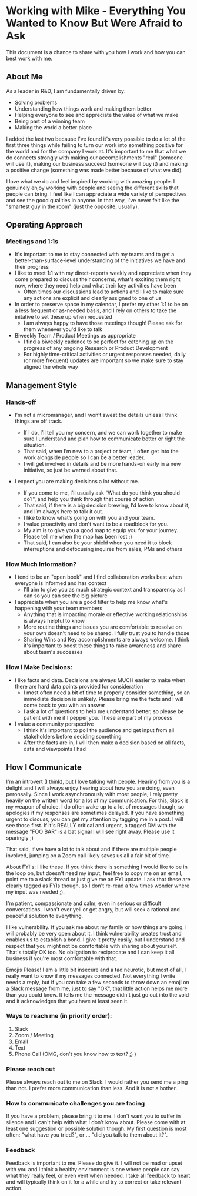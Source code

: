 # Working with Mike - Everything You Wanted to Know But Were Afraid to Ask

This document is a chance to share with you how I work and how you can best work with me. 

## About Me

As a leader in R&D, I am fundamentally driven by:
* Solving problems
* Understanding how things work and making them better
* Helping everyone to see and appreciate the value of what we make
* Being part of a winning team
* Making the world a better place

I added the last two because I've found it's very possible to do a lot of the first three things while failing to turn our work into something positive for the world and for the company I work at. It's important to me that what we do connects strongly with making our accomplishments "real" (someone will use it), making our business succeed (someone will buy it) and making a positive change (something was made better because of what we did).

I love what we do and feel inspired by working with amazing people. I genuinely enjoy working with people and seeing the different skills that people can bring. I feel like I can appreciate a wide variety of perspectives and see the good qualities in anyone. In that way, I've never felt like the "smartest guy in the room" (just the opposite, usually). 

## Operating Approach

### Meetings and 1:1s
* It's important to me to stay connected with my teams and to get a better-than-surface-level understanding of the initiatives we have and their progress
* I like to meet 1:1 with my direct-reports weekly and appreciate when they come prepared to discuss their concerns, what's exciting them right now, where they need help and what their key activities have been
  - Often times our discussions lead to actions and I like to make sure any actions are explicit and clearly assigned to one of us
* In order to preserve space in my calendar, I prefer my other 1:1 to be on a less frequent or as-needed basis, and I rely on others to take the initative to set these up when requested
  - I am always happy to have those meetings though! Please ask for them whenever you'd like to talk
* Biweekly Team / Product Meetings as appropriate
  - I find a biweekly cadence to be perfect for catching up on the progress of any ongoing Research or Product Development
  - For highly time-critical activities or urgent responses needed, daily (or more frequent) updates are important so we make sure to stay aligned the whole way

## Management Style

### Hands-off
* I’m not a micromanager, and I won’t sweat the details unless I think things are off track.
  - If I do, I’ll tell you my concern, and we can work together to make sure I understand and plan how to communicate better or right the situation.
  - That said, when I’m new to a project or team, I often get into the work alongside people so I can be a better leader.
  - I will get involved in details and be more hands-on early in a new initiative, so just be warned about that.

* I expect you are making decisions a lot without me.
  - If you come to me, I’ll usually ask “What do you think you should do?", and help you think through that course of action
  - That said, if there is a big decision brewing, I’d love to know about it, and I’m always here to talk it out.
  - I like to know what’s going on with you and your team.
  - I value proactivity and don't want to be a roadblock for you.
  - My aim is to give you a good map to equip you for your journey. Please tell me when the map has been lost ;)
  - That said, I can also be your shield when you need it to block interruptions and defocusing inquires from sales, PMs and others


### How Much Information?
* I tend to be an "open book" and I find collaboration works best when everyone is informed and has context
  - I'll aim to give you as much strategic context and transparency as I can so you can see the big picture
* I appreciate when you are a good filter to help me know what's happening with your team members
  - Anything that is impacting morale or effective working relationships is always helpful to know
  - More routine things and issues you are comfortable to resolve on your own doesn't need to be shared. I fully trust you to handle those
  - Sharing Wins and Key accomplishments are always welcome. I think it's important to boost these things to raise awareness and share about team's successes

### How I Make Decisions:

* I like facts and data. Decisions are always MUCH easier to make when there are hard data points provided for consideration
  - I most often need a bit of time to properly consider something, so an immediate decision is unlikely. Please bring me the facts and I will come back to you with an answer
  - I ask a lot of questions to help me understand better, so please be patient with me if I pepper you. These are part of my process
* I value a community perspective
  - I think it's important to poll the audience and get input from all stakeholders before deciding something
  - After the facts are in, I will then make a decision based on all facts, data and viewpoints I had 

  
## How I Communicate

I'm an introvert (I think), but I love talking with people. Hearing from you is a delight and I will always enjoy hearing about how you are doing, even peronsally. Since I work asynchronously with most people, I rely pretty heavily on the written word for a lot of my communication. For this, Slack is my weapon of choice. I do often wake up to a lot of messages though, so apologies if my responses are sometimes delayed. If you have something urgent to discuss, you can get my attention by tagging me in a post. I will see those first. If it's REALLY critical and urgent, a tagged DM with the message "FOO BAR" is a bat signal I will see right away. Please use it sparingly ;)

That said, if we have a lot to talk about and if there are multiple people involved, jumping on a Zoom call likely saves us all a fair bit of time.

About FYI's: I like these. If you think there is something I would like to be in the loop on, but doesn't need my input, feel free to copy me on an email, point me to a slack thread or just give me an FYI update. I ask that these are clearly tagged as FYIs though, so I don't re-read a few times wonder where my input was needed ;).  

I'm patient, compassionate and calm, even in serious or difficult conversations. I won't ever yell or get angry, but will seek a rational and peaceful solution to everything. 

I like vulnerability. If you ask me about my family or how things are going, I will probably be very open about it. I think vulnerability creates trust and enables us to establish a bond. I give it pretty easily, but I understand and respect that you might not be comfortable with sharing about yourself. That's totally OK too. No obligation to reciprocate and I can keep it all business if you're most comfortable with that.

Emojis Please! I am a little bit insecure and a tad neurotic, but most of all, I really want to know if my messages connected. Not everything I write needs a reply, but if you can take a few seconds to throw down an emoji on a Slack message from me, just to say "OK", that little action helps me more than you could know. It tells me the message didn't just go out into the void and it acknowledges that you have at least seen it. 

### Ways to reach me (in priority order):

1. Slack
2. Zoom / Meeting
3. Email
4. Text
5. Phone Call (OMG, don't you know how to text? ;) )

### Please reach out

Please always reach out to me on Slack. I would rather you send me a ping than not. I prefer more communication than less. And it is not a bother. 

### How to communicate challenges you are facing

If you have a problem, please bring it to me. I don't want you to suffer in silence and I can't help with what I don't know about. Please come with at least one suggestion or possible solution though. My first question is most often: "what have you tried?", or ... "did you talk to them about it?". 

### Feedback

Feedback is important to me. Please do give it. I will not be mad or upset with you and I think a healthy environment is one where people can say what they really feel, or even vent when needed. I take all feedback to heart and will typically think on it for a while and try to correct or take relevant action.

